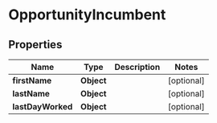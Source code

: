 

# OpportunityIncumbent


## Properties

| Name | Type | Description | Notes |
|------------ | ------------- | ------------- | -------------|
|**firstName** | **Object** |  |  [optional] |
|**lastName** | **Object** |  |  [optional] |
|**lastDayWorked** | **Object** |  |  [optional] |



